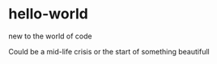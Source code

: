 # hello-world

new to the world of code

Could be a mid-life crisis or the start of something beautifull
